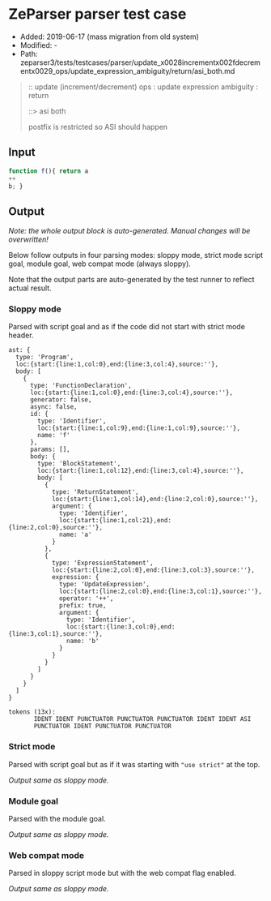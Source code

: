 # ZeParser parser test case

- Added: 2019-06-17 (mass migration from old system)
- Modified: -
- Path: zeparser3/tests/testcases/parser/update_x0028incrementx002fdecrementx0029_ops/update_expression_ambiguity/return/asi_both.md

> :: update (increment/decrement) ops : update expression ambiguity : return
>
> ::> asi both
>
> postfix is restricted so ASI should happen

## Input

`````js
function f(){ return a
++
b; }
`````

## Output

_Note: the whole output block is auto-generated. Manual changes will be overwritten!_

Below follow outputs in four parsing modes: sloppy mode, strict mode script goal, module goal, web compat mode (always sloppy).

Note that the output parts are auto-generated by the test runner to reflect actual result.

### Sloppy mode

Parsed with script goal and as if the code did not start with strict mode header.

`````
ast: {
  type: 'Program',
  loc:{start:{line:1,col:0},end:{line:3,col:4},source:''},
  body: [
    {
      type: 'FunctionDeclaration',
      loc:{start:{line:1,col:0},end:{line:3,col:4},source:''},
      generator: false,
      async: false,
      id: {
        type: 'Identifier',
        loc:{start:{line:1,col:9},end:{line:1,col:9},source:''},
        name: 'f'
      },
      params: [],
      body: {
        type: 'BlockStatement',
        loc:{start:{line:1,col:12},end:{line:3,col:4},source:''},
        body: [
          {
            type: 'ReturnStatement',
            loc:{start:{line:1,col:14},end:{line:2,col:0},source:''},
            argument: {
              type: 'Identifier',
              loc:{start:{line:1,col:21},end:{line:2,col:0},source:''},
              name: 'a'
            }
          },
          {
            type: 'ExpressionStatement',
            loc:{start:{line:2,col:0},end:{line:3,col:3},source:''},
            expression: {
              type: 'UpdateExpression',
              loc:{start:{line:2,col:0},end:{line:3,col:1},source:''},
              operator: '++',
              prefix: true,
              argument: {
                type: 'Identifier',
                loc:{start:{line:3,col:0},end:{line:3,col:1},source:''},
                name: 'b'
              }
            }
          }
        ]
      }
    }
  ]
}

tokens (13x):
       IDENT IDENT PUNCTUATOR PUNCTUATOR PUNCTUATOR IDENT IDENT ASI
       PUNCTUATOR IDENT PUNCTUATOR PUNCTUATOR
`````

### Strict mode

Parsed with script goal but as if it was starting with `"use strict"` at the top.

_Output same as sloppy mode._

### Module goal

Parsed with the module goal.

_Output same as sloppy mode._

### Web compat mode

Parsed in sloppy script mode but with the web compat flag enabled.

_Output same as sloppy mode._
